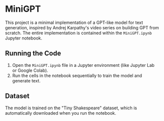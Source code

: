 # MiniGPT

This project is a minimal implementation of a GPT-like model for text generation, inspired by Andrej Karpathy's video series on building GPT from scratch. The entire implementation is contained within the `MiniGPT.ipynb` Jupyter notebook.

## Running the Code

1.  Open the `MiniGPT.ipynb` file in a Jupyter environment (like Jupyter Lab or Google Colab).
2.  Run the cells in the notebook sequentially to train the model and generate text.

## Dataset

The model is trained on the "Tiny Shakespeare" dataset, which is automatically downloaded when you run the notebook.
